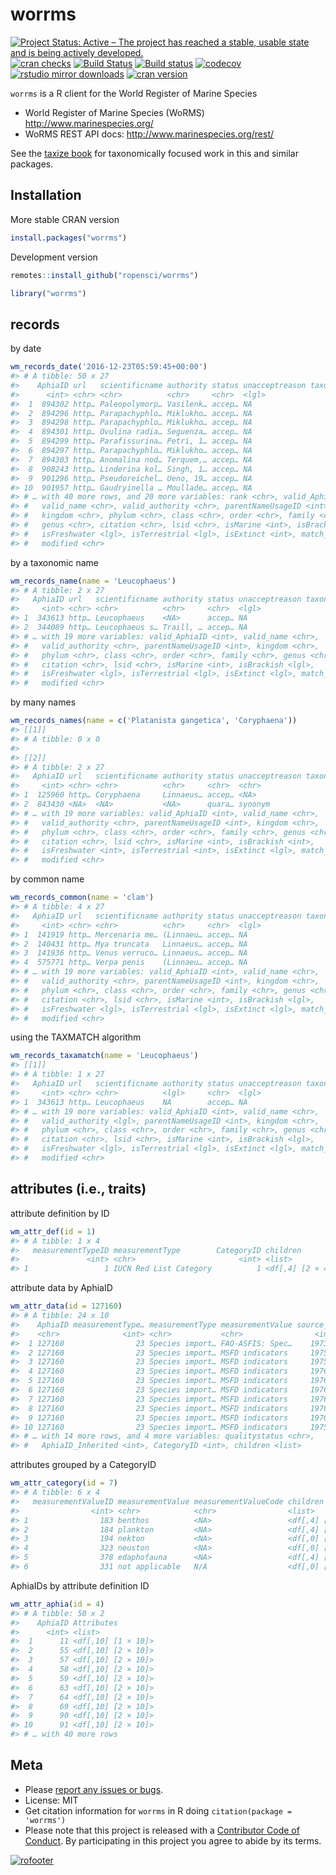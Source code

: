 worrms
======



<!-- README.md is generated from README.Rmd. Please edit that file -->

[![Project Status: Active – The project has reached a stable, usable state and is being actively developed.](https://www.repostatus.org/badges/latest/active.svg)](https://www.repostatus.org/#active)
[![cran checks](https://cranchecks.info/badges/worst/worrms)](https://cranchecks.info/pkgs/worrms)
[![Build Status](https://travis-ci.org/ropensci/worrms.svg?branch=master)](https://travis-ci.org/ropensci/worrms)
[![Build status](https://ci.appveyor.com/api/projects/status/e5q7fi97pl49h7v6?svg=true)](https://ci.appveyor.com/project/sckott/worrms)
[![codecov](https://codecov.io/gh/ropensci/worrms/branch/master/graph/badge.svg)](https://codecov.io/gh/ropensci/worrms)
[![rstudio mirror downloads](https://cranlogs.r-pkg.org/badges/worrms)](https://github.com/metacran/cranlogs.app)
[![cran version](https://www.r-pkg.org/badges/version/worrms)](https://cran.r-project.org/package=worrms)

`worrms` is a R client for the World Register of Marine Species

* World Register of Marine Species (WoRMS) http://www.marinespecies.org/
* WoRMS REST API docs: http://www.marinespecies.org/rest/

See the [taxize book](https://taxize.dev) for taxonomically focused work
in this and similar packages.

## Installation

More stable CRAN version


```r
install.packages("worrms")
```

Development version


```r
remotes::install_github("ropensci/worrms")
```


```r
library("worrms")
```

## records

by date


```r
wm_records_date('2016-12-23T05:59:45+00:00')
#> # A tibble: 50 x 27
#>    AphiaID url   scientificname authority status unacceptreason taxonRankID
#>      <int> <chr> <chr>          <chr>     <chr>  <lgl>                <int>
#>  1  894302 http… Paleopolymorp… Vasilenk… accep… NA                     220
#>  2  894296 http… Parapachyphlo… Miklukho… accep… NA                     220
#>  3  894298 http… Parapachyphlo… Miklukho… accep… NA                     220
#>  4  894301 http… Ovulina radia… Seguenza… accep… NA                     220
#>  5  894299 http… Parafissurina… Petri, 1… accep… NA                     220
#>  6  894297 http… Parapachyphlo… Miklukho… accep… NA                     220
#>  7  894303 http… Anomalina nod… Terquem,… accep… NA                     220
#>  8  908243 http… Linderina kol… Singh, 1… accep… NA                     220
#>  9  901296 http… Pseudoreichel… Ueno, 19… accep… NA                     220
#> 10  901957 http… Gaudryinella … Moullade… accep… NA                     220
#> # … with 40 more rows, and 20 more variables: rank <chr>, valid_AphiaID <int>,
#> #   valid_name <chr>, valid_authority <chr>, parentNameUsageID <int>,
#> #   kingdom <chr>, phylum <chr>, class <chr>, order <chr>, family <chr>,
#> #   genus <chr>, citation <chr>, lsid <chr>, isMarine <int>, isBrackish <lgl>,
#> #   isFreshwater <lgl>, isTerrestrial <lgl>, isExtinct <int>, match_type <chr>,
#> #   modified <chr>
```

by a taxonomic name


```r
wm_records_name(name = 'Leucophaeus')
#> # A tibble: 2 x 27
#>   AphiaID url   scientificname authority status unacceptreason taxonRankID rank 
#>     <int> <chr> <chr>          <chr>     <chr>  <lgl>                <int> <chr>
#> 1  343613 http… Leucophaeus    <NA>      accep… NA                     180 Genus
#> 2  344089 http… Leucophaeus s… Traill, … accep… NA                     220 Spec…
#> # … with 19 more variables: valid_AphiaID <int>, valid_name <chr>,
#> #   valid_authority <chr>, parentNameUsageID <int>, kingdom <chr>,
#> #   phylum <chr>, class <chr>, order <chr>, family <chr>, genus <chr>,
#> #   citation <chr>, lsid <chr>, isMarine <int>, isBrackish <lgl>,
#> #   isFreshwater <lgl>, isTerrestrial <lgl>, isExtinct <lgl>, match_type <chr>,
#> #   modified <chr>
```

by many names


```r
wm_records_names(name = c('Platanista gangetica', 'Coryphaena'))
#> [[1]]
#> # A tibble: 0 x 0
#> 
#> [[2]]
#> # A tibble: 2 x 27
#>   AphiaID url   scientificname authority status unacceptreason taxonRankID rank 
#>     <int> <chr> <chr>          <chr>     <chr>  <chr>                <int> <chr>
#> 1  125960 http… Coryphaena     Linnaeus… accep… <NA>                   180 Genus
#> 2  843430 <NA>  <NA>           <NA>      quara… synonym                 NA <NA> 
#> # … with 19 more variables: valid_AphiaID <int>, valid_name <chr>,
#> #   valid_authority <chr>, parentNameUsageID <int>, kingdom <chr>,
#> #   phylum <chr>, class <chr>, order <chr>, family <chr>, genus <chr>,
#> #   citation <chr>, lsid <chr>, isMarine <int>, isBrackish <int>,
#> #   isFreshwater <int>, isTerrestrial <int>, isExtinct <lgl>, match_type <chr>,
#> #   modified <chr>
```

by common name


```r
wm_records_common(name = 'clam')
#> # A tibble: 4 x 27
#>   AphiaID url   scientificname authority status unacceptreason taxonRankID rank 
#>     <int> <chr> <chr>          <chr>     <chr>  <lgl>                <int> <chr>
#> 1  141919 http… Mercenaria me… (Linnaeu… accep… NA                     220 Spec…
#> 2  140431 http… Mya truncata   Linnaeus… accep… NA                     220 Spec…
#> 3  141936 http… Venus verruco… Linnaeus… accep… NA                     220 Spec…
#> 4  575771 http… Verpa penis    (Linnaeu… accep… NA                     220 Spec…
#> # … with 19 more variables: valid_AphiaID <int>, valid_name <chr>,
#> #   valid_authority <chr>, parentNameUsageID <int>, kingdom <chr>,
#> #   phylum <chr>, class <chr>, order <chr>, family <chr>, genus <chr>,
#> #   citation <chr>, lsid <chr>, isMarine <int>, isBrackish <lgl>,
#> #   isFreshwater <lgl>, isTerrestrial <lgl>, isExtinct <lgl>, match_type <chr>,
#> #   modified <chr>
```

using the TAXMATCH algorithm


```r
wm_records_taxamatch(name = 'Leucophaeus')
#> [[1]]
#> # A tibble: 1 x 27
#>   AphiaID url   scientificname authority status unacceptreason taxonRankID rank 
#>     <int> <chr> <chr>          <lgl>     <chr>  <lgl>                <int> <chr>
#> 1  343613 http… Leucophaeus    NA        accep… NA                     180 Genus
#> # … with 19 more variables: valid_AphiaID <int>, valid_name <chr>,
#> #   valid_authority <lgl>, parentNameUsageID <int>, kingdom <chr>,
#> #   phylum <chr>, class <chr>, order <chr>, family <chr>, genus <chr>,
#> #   citation <chr>, lsid <chr>, isMarine <int>, isBrackish <lgl>,
#> #   isFreshwater <lgl>, isTerrestrial <lgl>, isExtinct <lgl>, match_type <chr>,
#> #   modified <chr>
```

## attributes (i.e., traits)

attribute definition by ID


```r
wm_attr_def(id = 1)
#> # A tibble: 1 x 4
#>   measurementTypeID measurementType        CategoryID children        
#>               <int> <chr>                       <int> <list>          
#> 1                 1 IUCN Red List Category          1 <df[,4] [2 × 4]>
```

attribute data by AphiaID


```r
wm_attr_data(id = 127160)
#> # A tibble: 24 x 10
#>    AphiaID measurementType… measurementType measurementValue source_id reference
#>    <chr>              <int> <chr>           <chr>                <int> <chr>    
#>  1 127160                23 Species import… FAO-ASFIS: Spec…    197354 "FAO Fis…
#>  2 127160                23 Species import… MSFD indicators     197546 "Daniel …
#>  3 127160                23 Species import… MSFD indicators     197549 "ICES. 2…
#>  4 127160                23 Species import… MSFD indicators     197615 "List of…
#>  5 127160                23 Species import… MSFD indicators     197615 "List of…
#>  6 127160                23 Species import… MSFD indicators     197615 "List of…
#>  7 127160                23 Species import… MSFD indicators     197615 "List of…
#>  8 127160                23 Species import… MSFD indicators     197616 "List of…
#>  9 127160                23 Species import… MSFD indicators     197616 "List of…
#> 10 127160                23 Species import… MSFD indicators     197549 "ICES. 2…
#> # … with 14 more rows, and 4 more variables: qualitystatus <chr>,
#> #   AphiaID_Inherited <int>, CategoryID <int>, children <list>
```

attributes grouped by a CategoryID


```r
wm_attr_category(id = 7)
#> # A tibble: 6 x 4
#>   measurementValueID measurementValue measurementValueCode children        
#>                <int> <chr>            <chr>                <list>          
#> 1                183 benthos          <NA>                 <df[,4] [7 × 4]>
#> 2                184 plankton         <NA>                 <df[,4] [7 × 4]>
#> 3                194 nekton           <NA>                 <df[,0] [0 × 0]>
#> 4                323 neuston          <NA>                 <df[,0] [0 × 0]>
#> 5                378 edaphofauna      <NA>                 <df[,4] [2 × 4]>
#> 6                331 not applicable   N/A                  <df[,0] [0 × 0]>
```

AphiaIDs by attribute definition ID


```r
wm_attr_aphia(id = 4)
#> # A tibble: 50 x 2
#>    AphiaID Attributes        
#>      <int> <list>            
#>  1      11 <df[,10] [1 × 10]>
#>  2      55 <df[,10] [2 × 10]>
#>  3      57 <df[,10] [2 × 10]>
#>  4      58 <df[,10] [2 × 10]>
#>  5      59 <df[,10] [2 × 10]>
#>  6      63 <df[,10] [2 × 10]>
#>  7      64 <df[,10] [2 × 10]>
#>  8      69 <df[,10] [2 × 10]>
#>  9      90 <df[,10] [2 × 10]>
#> 10      91 <df[,10] [2 × 10]>
#> # … with 40 more rows
```


## Meta

* Please [report any issues or bugs](https://github.com/ropensci/worrms/issues).
* License: MIT
* Get citation information for `worrms` in R doing `citation(package = 'worrms')`
* Please note that this project is released with a [Contributor Code of Conduct][coc].
By participating in this project you agree to abide by its terms.

[![rofooter](https://ropensci.org/public_images/github_footer.png)](https://ropensci.org)

[coc]: https://github.com/ropensci/worrms/blob/master/CODE_OF_CONDUCT.md
